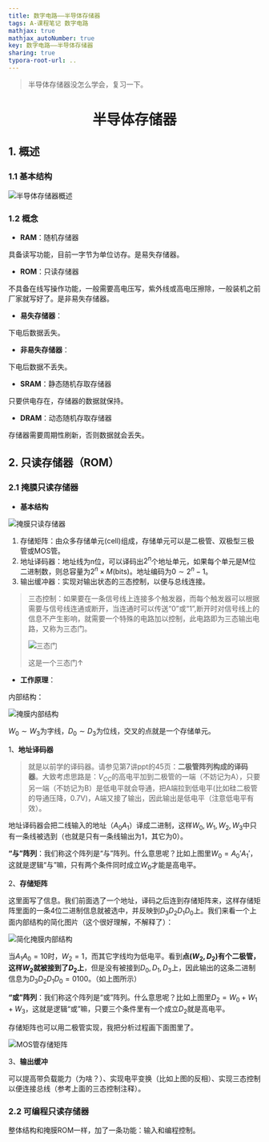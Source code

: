 ```yaml
---
title: 数字电路——半导体存储器
tags: A-课程笔记 数字电路
mathjax: true
mathjax_autoNumber: true
key: 数字电路——半导体存储器
sharing: true
typora-root-url: ..
---
```


> 半导体存储器没怎么学会，复习一下。

<!--more-->

# <center>半导体存储器</center>

## 1. 概述

### 1.1 基本结构

![半导体存储器概述](/assets/images/数字电路/半导体存储器概述.png)

### 1.2 概念

- **RAM**：随机存储器

具备读写功能，目前一字节为单位访存。是易失存储器。

- **ROM**：只读存储器

不具备在线写操作功能，一般需要高电压写，紫外线或高电压擦除，一般装机之前厂家就写好了。是非易失存储器。

- **易失存储器**：

下电后数据丢失。

- **非易失存储器**：

下电后数据不丢失。

- **SRAM**：静态随机存取存储器

只要供电存在，存储器的数据就保持。

- **DRAM**：动态随机存取存储器

存储器需要周期性刷新，否则数据就会丢失。

## 2. 只读存储器（ROM）

### 2.1 掩膜只读存储器

- **基本结构**

![掩膜只读存储器](/assets/images/数字电路/掩膜只读存储器.png)

1. 存储矩阵：由众多存储单元(cell)组成，存储单元可以是二极管、双极型三极管或MOS管。
2. 地址译码器：地址线为n位，可以译码出$2^n$个地址单元，如果每个单元是M位二进制数，则总容量为$2^n\times M$(bits)。地址编码为$0\sim 2^n-1$。
3. 输出缓冲器：实现对输出状态的三态控制，以便与总线连接。

> 三态控制：如果要在一条信号线上连接多个触发器，而每个触发器可以根据需要与信号线连通或断开，当连通时可以传送“0”或“1”,断开时对信号线上的信息不产生影响，就需要一个特殊的电路加以控制，此电路即为三态输出电路，又称为三态门。
>
> ![三态门](/assets/images/数字电路/三态门.png)
> 
> 这是一个三态门↑

- **工作原理**：

内部结构：

![掩膜内部结构](/assets/images/数字电路/掩膜内部结构.png)

$W_0\sim W_3$为字线，$D_0\sim D_3$为位线，交叉的点就是一个存储单元。

1、**地址译码器**

> 就是以前学的译码器。请参见第7讲ppt的45页：**二极管阵列构成的译码器**。大致考虑思路是：$V_{CC}$的高电平加到二极管的一端（不妨记为A），只要另一端（不妨记为B）是低电平就会导通，把A端拉到低电平(比如硅二极管的导通压降，0.7V)，A端又接了输出，因此输出是低电平（注意低电平有效）。

地址译码器会把二线输入的地址（$A_0A_1$）译成二进制，这样$W_0,W_1,W_2,W_3$中只有一条线被选到（也就是只有一条线输出为1，其它为0）。

**“与”阵列**：我们称这个阵列是“与”阵列。什么意思呢？比如上图里$W_0=A_0'A_1'$，这就是逻辑“与”嘛，只有两个条件同时成立$W_0$才能是高电平。

2、**存储矩阵**

这里面写了信息。我们前面选了一个地址，译码之后连到存储矩阵来，这样存储矩阵里面的一条4位二进制信息就被选中，并反映到$D_3D_2D_1D_0$上。我们来看一个上面内部结构的简化图片（这个很好理解，不解释了）：

![简化掩膜内部结构](/assets/images/数字电路/简化掩膜内部结构.png)

当$A_1A_0=10$时，$W_2=1$，而其它字线均为低电平。看到**点$(W_2,D_2)$有个二极管，这样$W_2$就被接到了$D_2$上**，但是没有被接到$D_0,D_1,D_3$上，因此输出的这条二进制信息为$D_3D_2D_1D_0=0100$。（如上图所示）

**“或”阵列**：我们称这个阵列是“或”阵列。什么意思呢？比如上图里$D_2=W_0+W_1+W_3$，这就是逻辑“或”嘛，只要三个条件里有一个成立$D_2$就是高电平。

存储矩阵也可以用二极管实现，我把分析过程画下面图里了。

![MOS管存储矩阵](/assets/images/数字电路/MOS管存储矩阵.png)

3、**输出缓冲**

可以提高带负载能力（为啥？）、实现电平变换（比如上图的反相）、实现三态控制以便连接总线（参考上面的三态控制注释）。

### 2.2 可编程只读存储器

整体结构和掩膜ROM一样，加了一条功能：输入和编程控制。